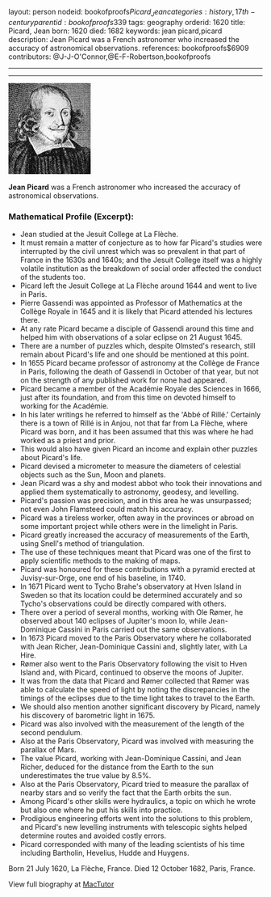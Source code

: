 layout: person
nodeid: bookofproofs$Picard_Jean
categories: history,17th-century
parentid: bookofproofs$339
tags: geography
orderid: 1620
title: Picard, Jean
born: 1620
died: 1682
keywords: jean picard,picard
description: Jean Picard was a French astronomer who increased the accuracy of astronomical observations.
references: bookofproofs$6909
contributors: @J-J-O'Connor,@E-F-Robertson,bookofproofs

---



---

![Picard_Jean.jpg](https://github.com/bookofproofs/bookofproofs.github.io/blob/main/_sources/_assets/images/portraits/Picard_Jean.jpg?raw=true)

**Jean Picard** was a French astronomer who increased the accuracy of astronomical observations.

### Mathematical Profile (Excerpt):
* Jean studied at the Jesuit College at La Flèche.
* It must remain a matter of conjecture as to how far Picard's studies were interrupted by the civil unrest which was so prevalent in that part of France in the 1630s and 1640s; and the Jesuit College itself was a highly volatile institution as the breakdown of social order affected the conduct of the students too.
* Picard left the Jesuit College at La Flèche around 1644 and went to live in Paris.
* Pierre Gassendi was appointed as Professor of Mathematics at the Collège Royale in 1645 and it is likely that Picard attended his lectures there.
* At any rate Picard became a disciple of Gassendi around this time and helped him with observations of a solar eclipse on 21 August 1645.
* There are a number of puzzles which, despite Olmsted's research, still remain about Picard's life and one should be mentioned at this point.
* In 1655 Picard became professor of astronomy at the Collège de France in Paris, following the death of Gassendi in October of that year, but not on the strength of any published work for none had appeared.
* Picard became a member of the Académie Royale des Sciences in 1666, just after its foundation, and from this time on devoted himself to working for the Académie.
* In his later writings he referred to himself as the 'Abbé of Rillé.' Certainly there is a town of Rillé is in Anjou, not that far from La Flèche, where Picard was born, and it has been assumed that this was where he had worked as a priest and prior.
* This would also have given Picard an income and explain other puzzles about Picard's life.
* Picard devised a micrometer to measure the diameters of celestial objects such as the Sun, Moon and planets.
* Jean Picard was a shy and modest abbot who took their innovations and applied them systematically to astronomy, geodesy, and levelling.
* Picard's passion was precision, and in this area he was unsurpassed; not even John Flamsteed could match his accuracy.
* Picard was a tireless worker, often away in the provinces or abroad on some important project while others were in the limelight in Paris.
* Picard greatly increased the accuracy of measurements of the Earth, using Snell's method of triangulation.
* The use of these techniques meant that Picard was one of the first to apply scientific methods to the making of maps.
* Picard was honoured for these contributions with a pyramid erected at Juvisy-sur-Orge, one end of his baseline, in 1740.
* In 1671 Picard went to Tycho Brahe's observatory at Hven Island in Sweden so that its location could be determined accurately and so Tycho's observations could be directly compared with others.
* There over a period of several months, working with Ole Rømer, he observed about 140 eclipses of Jupiter's moon Io, while Jean-Dominique Cassini in Paris carried out the same observations.
* In 1673 Picard moved to the Paris Observatory where he collaborated with Jean Richer, Jean-Dominique Cassini and, slightly later, with La Hire.
* Rømer also went to the Paris Observatory following the visit to Hven Island and, with Picard, continued to observe the moons of Jupiter.
* It was from the data that Picard and Rømer collected that Rømer was able to calculate the speed of light by noting the discrepancies in the timings of the eclipses due to the time light takes to travel to the Earth.
* We should also mention another significant discovery by Picard, namely his discovery of barometric light in 1675.
* Picard was also involved with the measurement of the length of the second pendulum.
* Also at the Paris Observatory, Picard was involved with measuring the parallax of Mars.
* The value Picard, working with Jean-Dominique Cassini, and Jean Richer, deduced for the distance from the Earth to the sun underestimates the true value by 8.5%.
* Also at the Paris Observatory, Picard tried to measure the parallax of nearby stars and so verify the fact that the Earth orbits the sun.
* Among Picard's other skills were hydraulics, a topic on which he wrote but also one where he put his skills into practice.
* Prodigious engineering efforts went into the solutions to this problem, and Picard's new levelling instruments with telescopic sights helped determine routes and avoided costly errors.
* Picard corresponded with many of the leading scientists of his time including Bartholin, Hevelius, Hudde and Huygens.

Born 21 July 1620, La Flèche, France. Died 12 October 1682, Paris, France.

View full biography at [MacTutor](https://mathshistory.st-andrews.ac.uk/Biographies/Picard_Jean/)
